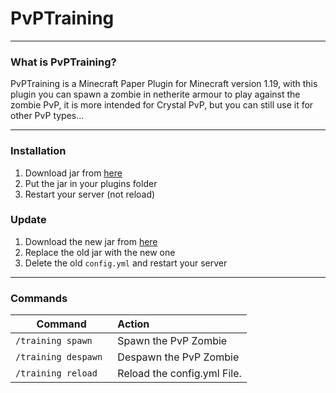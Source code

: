 ﻿# PvPTraining

<hr>

### What is PvPTraining?

PvPTraining is a Minecraft Paper Plugin for Minecraft version 1.19, with this plugin you can spawn a zombie in netherite armour to play against the zombie PvP, it is more intended for Crystal PvP, but you can still use it for other PvP types...

<hr>

### Installation
1. Download jar from [here](https://github.com/MioArchive/PvPTraining/releases/latest)
2. Put the jar in your plugins folder
3. Restart your server (not reload)

### Update
1. Download the new jar from [here](https://github.com/MioArchive/PvPTraining/releases/latest)
2. Replace the old jar with the new one
3. Delete the old `config.yml` and restart your server

<hr>

### Commands

| Command                        | Action                                                  |
|--------------------------------|:--------------------------------------------------------|
| `/training spawn`                 | Spawn the PvP Zombie                                         |
| `/training despawn `         | Despawn the PvP Zombie                                          |
| `/training reload`                  | Reload the config.yml File.       |
